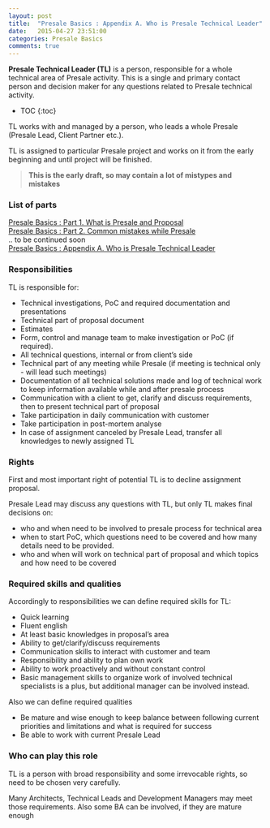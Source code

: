 ```yaml
---
layout: post
title:  "Presale Basics : Appendix A. Who is Presale Technical Leader"
date:   2015-04-27 23:51:00
categories: Presale Basics
comments: true
---
```


**Presale Technical Leader (TL)** is a person, responsible for a whole technical area of Presale activity. This is a single and primary contact person and decision maker for any questions related to Presale technical activity.

* TOC
{:toc}

TL works with and managed by a person, who leads a whole Presale (Presale Lead, Client Partner etc.).

TL is assigned to particular Presale project and works on it from the early beginning and until project will be finished.

> **This is the early draft, so may contain a lot of mistypes and mistakes**

### List of parts ###

[Presale Basics : Part 1. What is Presale and Proposal](/presale/basics/2015/04/27/presale-basics-part-1-what-is-presale-and-proposal.html)  
[Presale Basics : Part 2. Common mistakes while Presale](/presale/basics/2015/04/27/presale-basics-part-2-common-mistakes-while-presale.html)  
.. to be continued soon  
[Presale Basics : Appendix A. Who is Presale Technical Leader](/presale/basics/2015/04/27/presale-basics-appendix-a-who-is-presale-technical-leader.html)  

### Responsibilities

TL is responsible for:  
- Technical investigations, PoC and required documentation and presentations  
- Technical part of proposal document  
- Estimates  
- Form, control and manage team to make investigation or PoC (if required).  
- All technical questions, internal or from client’s side  
- Technical part of any meeting while Presale (if meeting is technical only - will lead such meetings)  
- Documentation of all technical solutions made and log of technical work to keep information available while and after presale process  
- Communication with a client to get, clarify and discuss requirements, then to present technical part of proposal  
- Take participation in daily communication with customer  
- Take participation in post-mortem analyse  
- In case of assignment canceled by Presale Lead, transfer all knowledges to newly assigned TL  

### Rights

First and most important right of potential TL is to decline assignment proposal.

Presale Lead may discuss any questions with TL, but only TL makes final decisions on:  
- who and when need to be involved to presale process for technical area  
- when to start PoC, which questions need to be covered and how many details need to be provided.  
- who and when will work on technical part of proposal and which topics and how need to be covered  

### Required skills and qualities

Accordingly to responsibilities we can define required skills for TL:  
- Quick learning  
- Fluent english  
- At least basic knowledges in proposal’s area  
- Ability to get/clarify/discuss requirements  
- Communication skills to interact with customer and team  
- Responsibility and ability to plan own work  
- Ability to work proactively and without constant control  
- Basic management skills to organize work of involved technical specialists is a plus, but additional manager can be involved instead.  

Also we can define required qualities  
- Be mature and wise enough to keep balance between following current priorities and limitations and what is required for success   
- Be able to work with current Presale Lead  

### Who can play this role

TL is a person with broad responsibility and some irrevocable rights, so need to be chosen very carefully.

Many Architects, Technical Leads and Development Managers may meet those requirements. Also some BA can be involved, if they are mature enough

